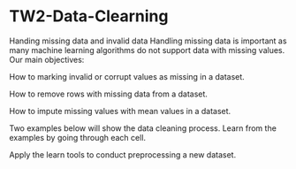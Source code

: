 # TW2-Data-Clearning
Handing missing data and invalid data
Handling missing data is important as many machine learning algorithms do not support data with missing values. Our main objectives:

How to marking invalid or corrupt values as missing in a dataset.

How to remove rows with missing data from a dataset.

How to impute missing values with mean values in a dataset.

Two examples below will show the data cleaning process.
Learn from the examples by going through each cell.

Apply the learn tools to conduct preprocessing a new dataset.

